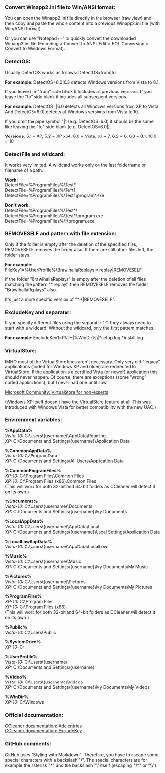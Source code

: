 ### Convert Winapp2.ini file to Win/ANSI format: ###

You can open the Winapp2.ini file directly in the browser (raw view) and then copy and paste the whole content into a previous Winapp2.ini file (with Win/ANSI format).

Or you can use "Notepad++" to quickly convert the downloaded Winapp2.ini file (Encoding > Convert to ANSI, Edit > EOL Conversion > Convert to Windows Format).

### DetectOS: ###

Usually DetectOS works as follows: DetectOS=from|to

**For example:** DetectOS=6.0|6.3 detects Windows versions from Vista to 8.1.

If you leave the "from" side blank it includes all previous versions. If you leave the "to" side blank it includes all subsequent versions.

**For example:** DetectOS=|6.0 detects all Windows versions from XP to Vista. And DetectOS=6.0| detects all Windows versions from Vista to 10.

If you omit the pipe symbol "|" (e.g. DetectOS=6.0) it should be the same like leaving the "to" side blank (e.g. DetectOS=6.0|).

**Versions**: 5.1 = XP, 5.2 = XP x64, 6.0 = Vista, 6.1 = 7, 6.2 = 8, 6.3 = 8.1, 10.0 = 10

### DetectFile and wildcard: ###

It works very limited. A wildcard works only on the last foldername or filename of a path.

**Work:**  
DetectFile=%ProgramFiles%\\Test\*  
DetectFile=%ProgramFiles%\\Te\*t1  
DetectFile=%ProgramFiles%\\Test1\\program\*.exe

**Don't work:**  
DetectFile=%ProgramFiles%\\Test\*\\  
DetectFile=%ProgramFiles%\\Test\*\\program.exe  
DetectFile=%ProgramFiles%\\\*\\program.exe

### REMOVESELF and pattern with file extension: ###

Only if the folder is empty after the deletion of the specified files, REMOVESELF removes the folder also. If there are still other files left, the folder stays.

**For example:** FileKey1=%UserProfile%\\BrawlhallaReplays|\*.replay|REMOVESELF

If the folder "BrawlhallaReplays" is empty after the deletion of all files matching the pattern "\*.replay", then REMOVESELF removes the folder "BrawlhallaReplays" also.

It's just a more specific version of "\*.\*|REMOVESELF".

### ExcludeKey and separator: ###

If you specify different files using the separator ";", they always need to start with a wildcard. Without the wildcard, only the first pattern matches.

**For example:** ExcludeKey1=PATH|%WinDir%\\|\*setup.log;\*install.log

### VirtualStore: ###

IMHO most of the VirtualStore lines aren't necessary. Only very old "legacy" applications (coded for Windows XP and older) are redirected to VirtualStore. If the application is a certified Vista (or newer) application this should never happen. Of course, there are exceptions (some "wrong" coded applications), but I never had one until now.

[Microsoft Community: VirtualStore for non-experts](https://answers.microsoft.com/en-us/windows/forum/windows_7-windows_programs/please-explain-virtualstore-for-non-experts/d8912f80-b275-48d7-9ff3-9e9878954227?auth=1)

(Windows XP itself doesn't have the VirtualStore feature at all. This was introduced with Windows Vista for better compatibility with the new UAC.)

### Environment variables: ###

**%AppData%**  
*Vista-10:* C:\\Users\\{username}\\AppData\\Roaming  
*XP:* C:\\Documents and Settings\\{username}\\Application Data

**%CommonAppData%**  
*Vista-10:* C:\\ProgramData  
*XP:* C:\\Documents and Settings\\All Users\\Application Data

**%CommonProgramFiles%**  
*XP-10:* C:\\Program Files\\Common Files  
*XP-10:* C:\\Program Files (x86)\\Common Files  
(This will work for both 32-bit and 64-bit folders as CCleaner will detect it on its own.)

**%Documents%**  
*Vista-10:* C:\\Users\\{username}\\Documents  
*XP:* C:\\Documents and Settings\\{username}\\My Documents

**%LocalAppData%**  
*Vista-10:* C:\\Users\\{username}\\AppData\\Local  
*XP:* C:\\Documents and Settings\\{username}\\Local Settings\\Application Data

**%LocalLowAppData%**  
*Vista-10:* C:\\Users\\{username}\\AppData\\LocalLow

**%Music%**  
*Vista-10:* C:\\Users\\{username}\\Music  
*XP:* C:\\Documents and Settings\\{username}\\My Documents\\My Music

**%Pictures%**  
*Vista-10:* C:\\Users\\{username}\\Pictures  
*XP:* C:\\Documents and Settings\\{username}\\My Documents\\My Pictures

**%ProgramFiles%**  
*XP-10:* C:\\Program Files  
*XP-10:* C:\\Program Files (x86)  
(This will work for both 32-bit and 64-bit folders as CCleaner will detect it on its own.)

**%Public%**  
*Vista-10:* C:\\Users\\Public

**%SystemDrive%**  
*XP-10:* C:

**%UserProfile%**  
*Vista-10:* C:\\Users\\{username}  
*XP:* C:\\Documents and Settings\\{username}

**%Video%**  
*Vista-10:* C:\\Users\\{username}\\Videos  
*XP:* C:\\Documents and Settings\\{username}\\My Documents\\My Videos

**%WinDir%**  
*XP-10:* C:\\Windows

### Official documentation: ###

[CCleaner documentation: Add entries](https://www.ccleaner.com/docs/ccleaner/advanced-usage/ccleaner-ini-files/how-to-add-your-own-program-for-ccleaner-to-clean)  
[CCleaner documentation: ExcludeKey](https://www.ccleaner.com/docs/ccleaner/advanced-usage/ccleaner-ini-files/how-to-exclude-items-from-ccleaners-cleaning)

### GitHub comments: ###

GitHub uses "Styling with Markdown". Therefore, you have to escape some special characters with a backslash "\\". The special characters are for example the asterisk "\*" and the backslash "\\" itself (escaping: "\\\*" or "\\\\").
